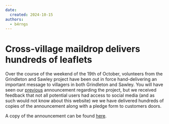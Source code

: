```yaml
---
date:
  created: 2024-10-15
authors:
  - b4rngs
---
```

# Cross-village maildrop delivers hundreds of leaflets

Over the course of the weekend of the 19th of October, volunteers from the Grindleton and Sawley project have been out in force hand-delivering an important message to villagers in both Grindleton and Sawley. You will have seen our [previous](2.md) announcement regarding the project, but we received feedback that not all potential users had access to social media (and as such would not know about this website) we we have delivered hundreds of copies of the announcement along with a pledge form to customers doors.

A copy of the announcement can be found [here](../uploads/b4rngs_maildrop_oct24.pdf).
